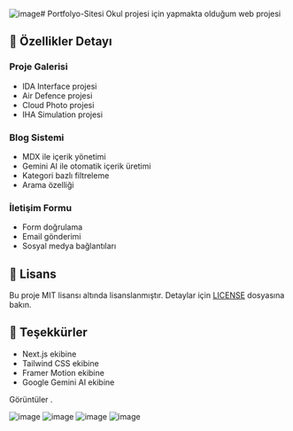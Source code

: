 ![image](https://github.com/user-attachments/assets/5caf34ad-fe30-4e22-8e72-38b30ff168e7)# Portfolyo-Sitesi
Okul projesi için yapmakta olduğum web projesi



## 🎯 Özellikler Detayı

### Proje Galerisi
- IDA Interface projesi
- Air Defence projesi
- Cloud Photo projesi
- IHA Simulation projesi

### Blog Sistemi
- MDX ile içerik yönetimi
- Gemini AI ile otomatik içerik üretimi
- Kategori bazlı filtreleme
- Arama özelliği

### İletişim Formu
- Form doğrulama
- Email gönderimi
- Sosyal medya bağlantıları



## 📝 Lisans

Bu proje MIT lisansı altında lisanslanmıştır. Detaylar için [LICENSE](LICENSE) dosyasına bakın.



## 🙏 Teşekkürler

- Next.js ekibine
- Tailwind CSS ekibine
- Framer Motion ekibine
- Google Gemini AI ekibine


Görüntüler .

![image](https://github.com/user-attachments/assets/1d0e334c-0fff-42b5-b465-f483c4e8f48d)
![image](https://github.com/user-attachments/assets/1cca98ac-f37d-405c-8706-7618cb57c888)
![image](https://github.com/user-attachments/assets/2bf9cfdf-72d0-4487-8903-b7dffb0a3699)
![image](https://github.com/user-attachments/assets/59f41e67-01c9-4730-a5a3-6e79e838654a)



